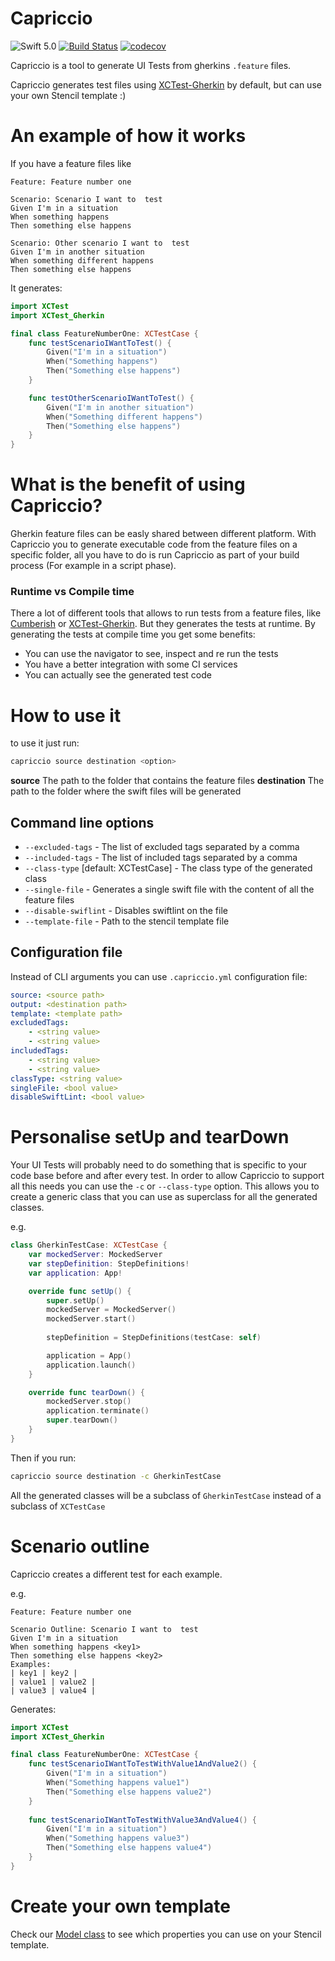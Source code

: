 # Capriccio
![Swift 5.0](https://img.shields.io/badge/Swift-5.0-blue.svg)
[![Build Status](https://app.bitrise.io/app/ac2572c809b906b7/status.svg?token=or92GFZDMVH_iZxnvEHyfw&branch=master)](https://app.bitrise.io/app/ac2572c809b906b7)
[![codecov](https://codecov.io/gh/f-meloni/capriccio/branch/master/graph/badge.svg)](https://codecov.io/gh/f-meloni/capriccio)

Capriccio is a tool to generate UI Tests from gherkins `.feature` files.

Capriccio generates test files using [XCTest-Gherkin](https://github.com/net-a-porter-mobile/XCTest-Gherkin) by default, but can use your own Stencil template :)

# An example of how it works
If you have a feature files like
```
Feature: Feature number one

Scenario: Scenario I want to  test
Given I'm in a situation
When something happens
Then something else happens

Scenario: Other scenario I want to  test
Given I'm in another situation
When something different happens
Then something else happens
```

It generates:

```swift
import XCTest
import XCTest_Gherkin

final class FeatureNumberOne: XCTestCase {
    func testScenarioIWantToTest() {
        Given("I'm in a situation")
        When("Something happens")
        Then("Something else happens")
    }

    func testOtherScenarioIWantToTest() {
        Given("I'm in another situation")
        When("Something different happens")
        Then("Something else happens")
    }
}
```

# What is the benefit of using Capriccio?
Gherkin feature files can be easly shared between different platform.
With Capriccio you to generate executable code from the feature files on a specific folder, all you have to do is run Capriccio as part of your build process (For example in a script phase).

### Runtime vs Compile time
There a lot of different tools that allows to run tests from a feature files, like [Cumberish](https://github.com/Ahmed-Ali/Cucumberish) or [XCTest-Gherkin](https://github.com/net-a-porter-mobile/XCTest-Gherkin).
But they generates the tests at runtime.
By generating the tests at compile time you get some benefits:
- You can use the navigator to see, inspect and re run the tests
- You have a better integration with some CI services
- You can actually see the generated test code

# How to use it

to use it just run:
```bash
capriccio source destination <option>
```
**source**                  The path to the folder that contains the feature files
**destination**             The path to the folder where the swift files will be generated

## Command line options
- `--excluded-tags` - The list of excluded tags separated by a comma
- `--included-tags` - The list of included tags separated by a comma
- `--class-type` [default: XCTestCase] - The class type of the generated class
- `--single-file` - Generates a single swift file with the content of all the feature files
- `--disable-swiflint` - Disables swiftlint on the file
- `--template-file` - Path to the stencil template file

## Configuration file
Instead of CLI arguments you can use `.capriccio.yml` configuration file:

```yml
source: <source path>
output: <destination path>
template: <template path>
excludedTags:
    - <string value>
    - <string value>
includedTags:
    - <string value>
    - <string value>
classType: <string value>
singleFile: <bool value>
disableSwiftLint: <bool value>
```

# Personalise setUp and tearDown
Your UI Tests will probably need to do something that is specific to your code base before and after every test.
In order to allow Capriccio to support all this needs you can use the `-c` or `--class-type` option.
This allows you to create a generic class that you can use as superclass for all the generated classes.

e.g.

```swift
class GherkinTestCase: XCTestCase {
    var mockedServer: MockedServer
    var stepDefinition: StepDefinitions!
    var application: App!

    override func setUp() {
        super.setUp()
        mockedServer = MockedServer()
        mockedServer.start()
        
        stepDefinition = StepDefinitions(testCase: self)

        application = App()
        application.launch()
    }

    override func tearDown() {
        mockedServer.stop()
        application.terminate()
        super.tearDown()
    }
}
```

Then if you run:

```bash
capriccio source destination -c GherkinTestCase
```

All the generated classes will be a subclass of `GherkinTestCase` instead of a subclass of `XCTestCase`

# Scenario outline
Capriccio creates a different test for each example.

e.g.

```
Feature: Feature number one

Scenario Outline: Scenario I want to  test
Given I'm in a situation
When something happens <key1>
Then something else happens <key2>
Examples:
| key1 | key2 |
| value1 | value2 |
| value3 | value4 |
```
Generates:
```swift
import XCTest
import XCTest_Gherkin

final class FeatureNumberOne: XCTestCase {
    func testScenarioIWantToTestWithValue1AndValue2() {
        Given("I'm in a situation")
        When("Something happens value1")
        Then("Something else happens value2")
    }
        
    func testScenarioIWantToTestWithValue3AndValue4() {
        Given("I'm in a situation")
        When("Something happens value3")
        Then("Something else happens value4")
    }
}
```

# Create your own template
Check our [Model class](https://github.com/shibapm/capriccio/blob/master/Sources/CapriccioLib/Gherkin%2BSwiftCode.swift) to see which properties you can use on your Stencil template.
